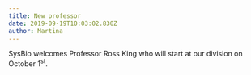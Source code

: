 ```yaml
---
title: New professor
date: 2019-09-19T10:03:02.830Z
author: Martina
---
```

SysBio welcomes Professor Ross King who will start at our division on October 1<sup>st</sup>.
